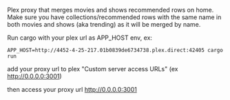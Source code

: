 Plex proxy that merges movies and shows recommended rows on home.
Make sure you have collections/recommended rows with the same name in both movies and shows (aka trending) as it will be merged by name.

Run cargo with your plex url as APP_HOST env, ex:

```
APP_HOST=http://4452-4-25-217.01b0839de6734738.plex.direct:42405 cargo run
```

add your proxy url to plex "Custom server access URLs" (ex http://0.0.0.0:3001)

then access your proxy url http://0.0.0.0:3001